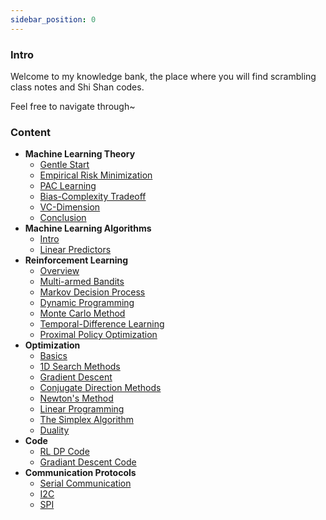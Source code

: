 ```yaml
---
sidebar_position: 0
---
```


### Intro

Welcome to my knowledge bank, the place where you will find scrambling class notes and Shi Shan codes.

Feel free to navigate through~

### Content

- **Machine Learning Theory**
    - [Gentle Start](Machine%20Learning%20Theory/Machine%20Learning%20Theory%20-%20Start)
    - [Empirical Risk Minimization](Machine%20Learning%20Theory/Machine%20Learning%20Theory%20-%20ERM)
    - [PAC Learning](Machine%20Learning%20Theory/Machine%20Learning%20Theory%20-%20PAC)
    - [Bias-Complexity Tradeoff](Machine%20Learning%20Theory/Machine%20Learning%20Theory%20-%20Bias-Complexity)
    - [VC-Dimension](Machine%20Learning%20Theory/Machine%20Learning%20Theory%20-%20VC)
    - [Conclusion](Machine%20Learning%20Theory/Machine%20Learning%20Theory%20-%20Conclusion)
- **Machine Learning Algorithms**
    - [Intro](Machine%20Learning%20Algorithms/Machine%20Learning%20Algorithms%20-%20Start)
    - [Linear Predictors](Machine%20Learning%20Algorithms/Machine%20Learning%20Algorithms%20-%20Linear%20Predictors)
- **Reinforcement Learning**
    - [Overview](Reinforcement%20Learning/Reinforcement%20Learning%20-%20Overview)
    - [Multi-armed Bandits](Reinforcement%20Learning/Reinforcement%20Learning%20-%20Bandit)
    - [Markov Decision Process](Reinforcement%20Learning/Reinforcement%20Learning%20-%20MDP)
    - [Dynamic Programming](Reinforcement%20Learning/Reinforcement%20Learning%20-%20DP)
    - [Monte Carlo Method](Reinforcement%20Learning/Reinforcement%20Learning%20-%20MC)
    - [Temporal-Difference Learning](Reinforcement%20Learning/Reinforcement%20Learning%20-%20TD)
    - [Proximal Policy Optimization](Reinforcement%20Learning/Reinforcement%20Learning%20-%20PPO)
- **Optimization**
    - [Basics](Optimization/Optimization%20-%20Basics)
    - [1D Search Methods](Optimization/Optimization%20-%201D-Search)
    - [Gradient Descent](Optimization/Optimization%20-%20GD)
    - [Conjugate Direction Methods](Optimization/Optimization%20-%20Conjugate-GD)
    - [Newton's Method](Optimization/Optimization%20-%20Newton)
    - [Linear Programming](Optimization/Optimization%20-%20LP)
    - [The Simplex Algorithm](Optimization/Optimization%20-%20Simplex)
    - [Duality](Optimization/Optimization%20-%20Duality)
- **Code**
    - [RL DP Code](Code/Code%20-%20DP)
    - [Gradiant Descent Code](Code/Code%20-%20GD)
- **Communication Protocols**
    - [Serial Communication](Communication%20Protocols/Communication%20Protocols%20-%20Serial)
    - [I2C](Communication%20Protocols/Communication%20Protocols%20-%20I2C)
    - [SPI](Communication%20Protocols/Communication%20Protocols%20-%20SPI)